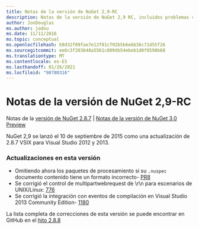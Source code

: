 ```yaml
---
title: Notas de la versión de NuGet 2,9-RC
description: Notas de la versión de NuGet 2,9 RC, incluidos problemas conocidos, correcciones de errores, características agregadas y DCR.
author: JonDouglas
ms.author: jodou
ms.date: 11/11/2016
ms.topic: conceptual
ms.openlocfilehash: b9d32f09fae7e12f81cf92b5b6e6b36c71d55f26
ms.sourcegitcommit: ee6c3f203648a5561c809db54ebeb1d0f0598b68
ms.translationtype: MT
ms.contentlocale: es-ES
ms.lasthandoff: 01/26/2021
ms.locfileid: "98780316"
---
```

# <a name="nuget-29-rc-release-notes"></a>Notas de la versión de NuGet 2,9-RC

Notas de la [versión de NuGet 2.8.7](../release-notes/nuget-2.8.7.md)  |  [Notas de la versión de NuGet 3,0 Preview](../release-notes/nuget-3.0-preview.md)

NuGet 2,9 se lanzó el 10 de septiembre de 2015 como una actualización de 2.8.7 VSIX para Visual Studio 2012 y 2013.

### <a name="updates-in-this-release"></a>Actualizaciones en esta versión

* Omitiendo ahora los paquetes de procesamiento si su `.nuspec` documento contenido tiene un formato incorrecto- [PR8](https://github.com/NuGet/NuGet2/pull/8)
* Se corrigió el control de multipartwebrequest de \r\n para escenarios de UNIX/Linux: [776](https://github.com/NuGet/Home/issues/776)
* Se corrigió la integración con eventos de compilación en Visual Studio 2013 Community Edition- [1180](https://github.com/NuGet/Home/issues/1180)


La lista completa de correcciones de esta versión se puede encontrar en GitHub en el [hito 2.8.8](https://github.com/NuGet/Home/issues?q=milestone%3A2.8.8+is%3Aclosed)
